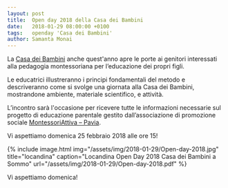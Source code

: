 ```yaml
---
layout: post
title:  Open day 2018 della Casa dei Bambini
date:   2018-01-29 08:00:00 +0100
tags:   openday 'Casa dei Bambini'
author: Samanta Monai
---
```


La [Casa dei Bambini](http://www.casadeibambinipavese.it) anche quest'anno apre le porte ai genitori interessati alla pedagogia montessoriana per l’educazione dei propri figli.

Le educatrici illustreranno i principi fondamentali del metodo e descriveranno come si svolge una giornata alla Casa dei Bambini, mostrandone ambiente, materiale scientifico, e attività.

L’incontro sarà l'occasione per ricevere tutte le informazioni necessarie sul progetto di educazione parentale gestito dall’associazione di promozione sociale [MontessoriAttiva – Pavia](http://www.montessoriattiva-pavia.it/).


Vi aspettiamo domenica 25 febbraio 2018 alle ore 15!


{% include image.html img="/assets/img/2018-01-29/Open-day-2018.jpg" title="locandina" caption="Locandina Open Day 2018 Casa dei Bambini a Sommo" url="/assets/img/2018-01-29/Open-day-2018.pdf" %}



Vi aspettiamo domenica!
